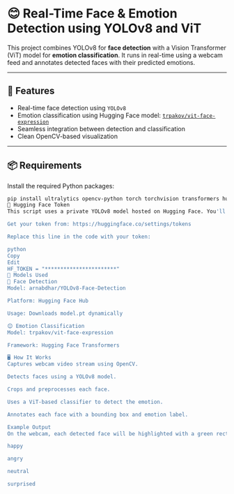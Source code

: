 # 😊 Real-Time Face & Emotion Detection using YOLOv8 and ViT

This project combines YOLOv8 for **face detection** with a Vision Transformer (ViT) model for **emotion classification**. It runs in real-time using a webcam feed and annotates detected faces with their predicted emotions.

---

## 🔧 Features

- Real-time face detection using `YOLOv8`
- Emotion classification using Hugging Face model: [`trpakov/vit-face-expression`](https://huggingface.co/trpakov/vit-face-expression)
- Seamless integration between detection and classification
- Clean OpenCV-based visualization

---

## 📦 Requirements

Install the required Python packages:

```bash
pip install ultralytics opencv-python torch torchvision transformers huggingface_hub pillow
🔐 Hugging Face Token
This script uses a private YOLOv8 model hosted on Hugging Face. You'll need to provide an access token.

Get your token from: https://huggingface.co/settings/tokens

Replace this line in the code with your token:

python
Copy
Edit
HF_TOKEN = "***********************"
🧠 Models Used
👤 Face Detection
Model: arnabdhar/YOLOv8-Face-Detection

Platform: Hugging Face Hub

Usage: Downloads model.pt dynamically

😊 Emotion Classification
Model: trpakov/vit-face-expression

Framework: Hugging Face Transformers

🖥️ How It Works
Captures webcam video stream using OpenCV.

Detects faces using a YOLOv8 model.

Crops and preprocesses each face.

Uses a ViT-based classifier to detect the emotion.

Annotates each face with a bounding box and emotion label.

Example Output
On the webcam, each detected face will be highlighted with a green rectangle and the predicted emotion label above it, such as:

happy

angry

neutral

surprised
